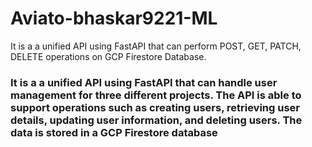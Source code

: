 # Aviato-bhaskar9221-ML
It is a a unified API using FastAPI that can perform POST, GET, PATCH, DELETE operations on GCP Firestore Database.


### It is a a unified API using FastAPI that can handle user management for three different projects. The API is able to support operations such as creating users, retrieving user details, updating user information, and deleting users. The data is stored in a GCP Firestore database
